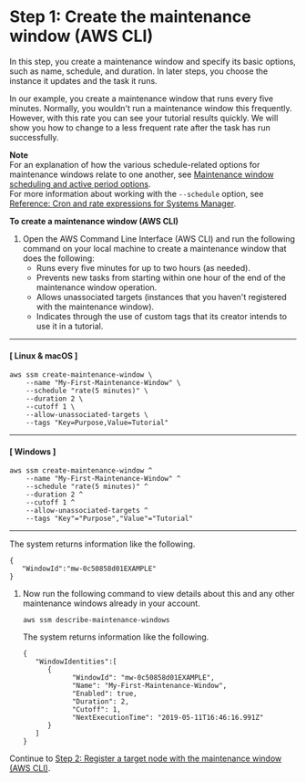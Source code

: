 # Step 1: Create the maintenance window \(AWS CLI\)<a name="mw-cli-tutorial-create-mw"></a>

In this step, you create a maintenance window and specify its basic options, such as name, schedule, and duration\. In later steps, you choose the instance it updates and the task it runs\.

In our example, you create a maintenance window that runs every five minutes\. Normally, you wouldn't run a maintenance window this frequently\. However, with this rate you can see your tutorial results quickly\. We will show you how to change to a less frequent rate after the task has run successfully\.

**Note**  
For an explanation of how the various schedule\-related options for maintenance windows relate to one another, see [Maintenance window scheduling and active period options](maintenance-windows-schedule-options.md)\.  
For more information about working with the `--schedule` option, see [Reference: Cron and rate expressions for Systems Manager](reference-cron-and-rate-expressions.md)\.

**To create a maintenance window \(AWS CLI\)**

1. Open the AWS Command Line Interface \(AWS CLI\) and run the following command on your local machine to create a maintenance window that does the following:
   + Runs every five minutes for up to two hours \(as needed\)\.
   + Prevents new tasks from starting within one hour of the end of the maintenance window operation\.
   + Allows unassociated targets \(instances that you haven't registered with the maintenance window\)\.
   + Indicates through the use of custom tags that its creator intends to use it in a tutorial\.

------
#### [ Linux & macOS ]

   ```
   aws ssm create-maintenance-window \
       --name "My-First-Maintenance-Window" \
       --schedule "rate(5 minutes)" \
       --duration 2 \
       --cutoff 1 \
       --allow-unassociated-targets \
       --tags "Key=Purpose,Value=Tutorial"
   ```

------
#### [ Windows ]

   ```
   aws ssm create-maintenance-window ^
       --name "My-First-Maintenance-Window" ^
       --schedule "rate(5 minutes)" ^
       --duration 2 ^
       --cutoff 1 ^
       --allow-unassociated-targets ^
       --tags "Key"="Purpose","Value"="Tutorial"
   ```

------

   The system returns information like the following\.

   ```
   {
      "WindowId":"mw-0c50858d01EXAMPLE"
   }
   ```

1. Now run the following command to view details about this and any other maintenance windows already in your account\.

   ```
   aws ssm describe-maintenance-windows
   ```

   The system returns information like the following\.

   ```
   {
      "WindowIdentities":[
         {
               "WindowId": "mw-0c50858d01EXAMPLE",
               "Name": "My-First-Maintenance-Window",
               "Enabled": true,
               "Duration": 2,
               "Cutoff": 1,
               "NextExecutionTime": "2019-05-11T16:46:16.991Z"
         }
      ]
   }
   ```

Continue to [Step 2: Register a target node with the maintenance window \(AWS CLI\)](mw-cli-tutorial-targets.md)\.